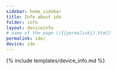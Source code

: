 ```yaml
---
sidebar: home_sidebar
title: Info about ido
folder: info
layout: deviceinfo
# name of the page (/{{permalink}}.html)
permalink: ido/
device: ido
---
```

{% include templates/device_info.md %}
